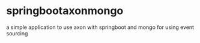 # springbootaxonmongo
a simple application to use axon with springboot and mongo for using event sourcing
